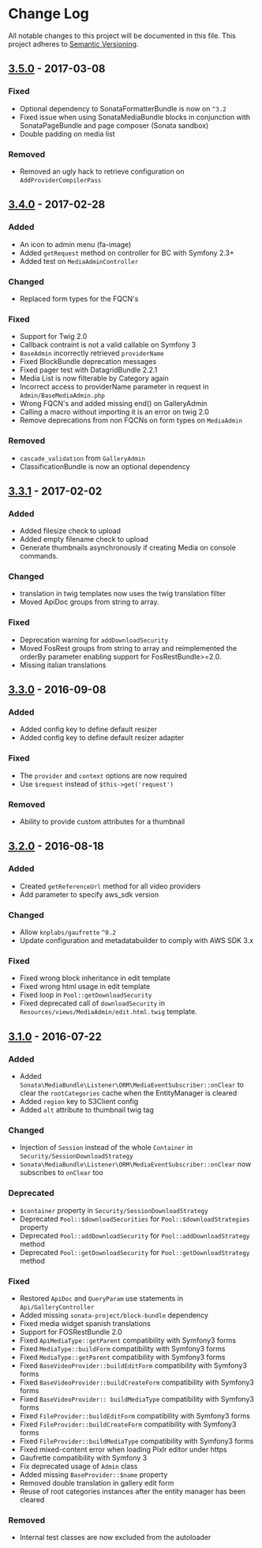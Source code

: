 # Change Log
All notable changes to this project will be documented in this file.
This project adheres to [Semantic Versioning](http://semver.org/).

## [3.5.0](https://github.com/sonata-project/SonataMediaBundle/compare/3.4.0...3.5.0) - 2017-03-08
### Fixed
- Optional dependency to SonataFormatterBundle is now on `^3.2`
- Fixed issue when using SonataMediaBundle blocks in conjunction with SonataPageBundle and page composer (Sonata sandbox)
- Double padding on media list

### Removed
- Removed an ugly hack to retrieve configuration on `AddProviderCompilerPass`

## [3.4.0](https://github.com/sonata-project/SonataMediaBundle/compare/3.3.1...3.4.0) - 2017-02-28
### Added
- An icon to admin menu (fa-image)
- Added `getRequest` method on controller for BC with Symfony 2.3+
- Added test on `MediaAdminController`

### Changed
- Replaced form types for the FQCN's

### Fixed
- Support for Twig 2.0
- Callback contraint is not a valid callable on Symfony 3
- `BaseAdmin` incorrectly retrieved `providerName`
- Fixed BlockBundle deprecation messages
- Fixed pager test with DatagridBundle 2.2.1
- Media List is now filterable by Category again
- Incorrect access to providerName parameter in request in `Admin/BaseMediaAdmin.php`
- Wrong FQCN's and added missing end() on GalleryAdmin
- Calling a macro without importing it is an error on twig 2.0
- Remove deprecations from non FQCNs on form types on `MediaAdmin`

### Removed
- `cascade_validation` from `GalleryAdmin`
- ClassificationBundle is now an optional dependency

## [3.3.1](https://github.com/sonata-project/SonataMediaBundle/compare/3.3.0...3.3.1) - 2017-02-02
### Added
- Added filesize check to upload
- Added empty filename check to upload
- Generate thumbnails asynchronously if creating Media on console commands.

### Changed
- translation in twig templates now uses the twig translation filter
- Moved ApiDoc groups from string to array.

### Fixed
- Deprecation warning for `addDownloadSecurity`
- Moved FosRest groups from string to array and reimplemented the orderBy parameter enabling support for FosRestBundle>=2.0.
- Missing italian translations

## [3.3.0](https://github.com/sonata-project/SonataMediaBundle/compare/3.2.0...3.3.0) - 2016-09-08
### Added
- Added config key to define default resizer
- Added config key to define default resizer adapter

### Fixed
- The `provider` and `context` options are now required
- Use `$request` instead of  `$this->get('request')`

### Removed
- Ability to provide custom attributes for a thumbnail

## [3.2.0](https://github.com/sonata-project/SonataMediaBundle/compare/3.1.0...3.2.0) - 2016-08-18
### Added
- Created `getReferenceUrl` method for all video providers
- Add parameter to specify aws_sdk version

### Changed
- Allow `knplabs/gaufrette` `^0.2`
- Update configuration and metadatabuilder to comply with AWS SDK 3.x

### Fixed
- Fixed wrong block inheritance in edit template
- Fixed wrong html usage in edit template
- Fixed loop in `Pool::getDownloadSecurity`
- Fixed deprecated call of `downloadSecurity` in `Resources/views/MediaAdmin/edit.html.twig` template.

## [3.1.0](https://github.com/sonata-project/SonataMediaBundle/compare/3.0.0...3.1.0) - 2016-07-22
### Added
- Added `Sonata\MediaBundle\Listener\ORM\MediaEventSubscriber::onClear` to clear the `rootCategories` cache when the EntityManager is cleared
- Added `region` key to S3Client config
- Added `alt` attribute to thumbnail twig tag

### Changed
- Injection of `Session` instead of the whole `Container` in `Security/SessionDownloadStrategy`
- `Sonata\MediaBundle\Listener\ORM\MediaEventSubscriber::onClear` now subscribes to `onClear` too

### Deprecated
- `$container` property in `Security/SessionDownloadStrategy`
- Deprecated `Pool::$downloadSecurities` for `Pool::$downloadStrategies` property
- Deprecated `Pool::addDownloadSecurity` for `Pool::addDownloadStrategy` method
- Deprecated `Pool::getDownloadSecurity` for `Pool::getDownloadStrategy` method

### Fixed
- Restored `ApiDoc` and `QueryParam` use statements in `Api/GalleryController`
- Added missing `sonata-project/block-bundle` dependency
- Fixed media widget spanish translations
- Support for FOSRestBundle 2.0
- Fixed `ApiMediaType::getParent` compatibility with Symfony3 forms
- Fixed `MediaType::buildForm` compatibility with Symfony3 forms
- Fixed `MediaType::getParent` compatibility with Symfony3 forms
- Fixed `BaseVideoProvider::buildEditForm` compatibility with Symfony3 forms
- Fixed `BaseVideoProvider::buildCreateForm` compatibility with Symfony3 forms
- Fixed `BaseVideoProvider:: buildMediaType` compatibility with Symfony3 forms
- Fixed `FileProvider::buildEditForm` compatibility with Symfony3 forms
- Fixed `FileProvider::buildCreateForm` compatibility with Symfony3 forms
- Fixed `FileProvider::buildMediaType` compatibility with Symfony3 forms
- Fixed mixed-content error when loading Pixlr editor under https
- Gaufrette compatibility with Symfony 3
- Fix deprecated usage of `Admin` class
- Added missing `BaseProvider::$name` property
- Removed double translation in gallery edit form
- Reuse of root categories instances after the entity manager has been cleared

### Removed
- Internal test classes are now excluded from the autoloader
